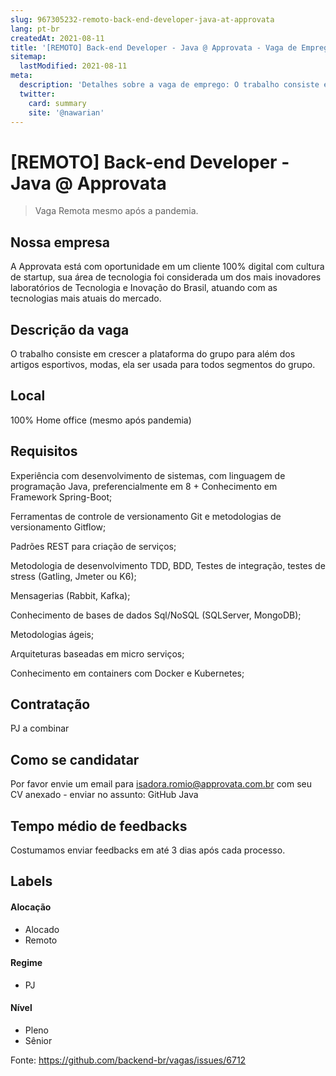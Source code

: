 ```yaml
---
slug: 967305232-remoto-back-end-developer-java-at-approvata
lang: pt-br
createdAt: 2021-08-11
title: '[REMOTO] Back-end Developer - Java @ Approvata - Vaga de Emprego'
sitemap:
  lastModified: 2021-08-11
meta:
  description: 'Detalhes sobre a vaga de emprego: O trabalho consiste em crescer a plataforma do grupo para além dos artigos esportivos, modas, ela ser usada para todos segmentos do grupo.'
  twitter:
    card: summary
    site: '@nawarian'
---
```


# [REMOTO] Back-end Developer - Java @ Approvata

<!--
==================================================
Caso a vaga for remoto durante a pandemia informar no texto "Remoto durante o covid"
==================================================
-->
<!-- 
==================================================
POR FAVOR, SÓ POSTE SE A VAGA FOR PARA BACK-END!

Não faça distinção de gênero no título da vaga.

Use: "Back-End Developer" ao invés de 
"Desenvolvedor Back-End" \o/

Exemplo: `[São Paulo] Back-End Developer @ NOME DA EMPRESA`
==================================================
-->
<!--
==================================================
Caso a vaga for remoto durante a pandemia deixar a linha abaixo
==================================================
-->
> Vaga Remota mesmo após a pandemia.

## Nossa empresa

A Approvata está com oportunidade em um cliente 100% digital com cultura de startup, sua área de tecnologia foi considerada um dos mais inovadores laboratórios de Tecnologia e Inovação do Brasil, atuando com as tecnologias mais atuais do mercado. 

 ## Descrição da vaga

O trabalho consiste em crescer a plataforma do grupo para além dos artigos esportivos, modas, ela ser usada para todos segmentos do grupo. 

## Local

100% Home office (mesmo após pandemia)

## Requisitos

Experiência com desenvolvimento de sistemas, com linguagem de programação Java, preferencialmente em 8 +
Conhecimento em Framework Spring-Boot;

Ferramentas de controle de versionamento Git e metodologias de versionamento Gitflow;

Padrões REST para criação de serviços;

Metodologia de desenvolvimento TDD, BDD, Testes de integração, testes de stress (Gatling, Jmeter ou K6);

Mensagerias (Rabbit, Kafka);

Conhecimento de bases de dados Sql/NoSQL (SQLServer, MongoDB);

Metodologias ágeis;

Arquiteturas baseadas em micro serviços;

Conhecimento em containers com Docker e Kubernetes;

## Contratação

PJ a combinar

## Como se candidatar

Por favor envie um email para isadora.romio@approvata.com.br com seu CV anexado - enviar no assunto: GitHub Java

## Tempo médio de feedbacks

Costumamos enviar feedbacks em até 3 dias após cada processo.

## Labels
<!-- retire os labels que não fazem sentido à vaga -->

#### Alocação
- Alocado
- Remoto

#### Regime
- PJ

#### Nível
- Pleno
- Sênior

Fonte: https://github.com/backend-br/vagas/issues/6712